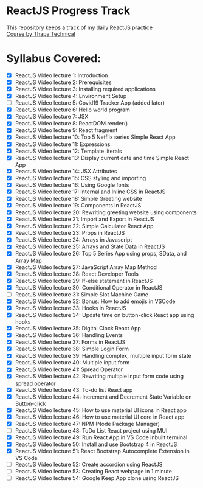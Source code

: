 # ReactJS Progress Track
This repository keeps a track of my daily ReactJS practice<br>
[Course by Thapa Technical](https://www.youtube.com/playlist?list=PLwGdqUZWnOp3aROg4wypcRhZqJG3ajZWJ)
# Syllabus Covered:
* [x] ReactJS Video lecture 1: Introduction
* [x] ReactJS Video lecture 2: Prerequisites
* [x] ReactJS Video lecture 3: Installing required applications
* [x] ReactJS Video lecture 4: Environment Setup
* [ ] ReactJS Video lecture 5: Covid19 Tracker App (added later)
* [x] ReactJS Video lecture 6: Hello world program
* [x] ReactJS Video lecture 7: JSX
* [x] ReactJS Video lecture 8: ReactDOM.render()
* [x] ReactJS Video lecture 9: React fragment
* [x] ReactJS Video lecture 10: Top 5 Netflix series Simple React App
* [x] ReactJS Video lecture 11: Expressions
* [x] ReactJS Video lecture 12: Template literals
* [x] ReactJS Video lecture 13: Display current date and time Simple React App
* [x] ReactJS Video lecture 14: JSX Attributes
* [x] ReactJS Video lecture 15: CSS styling and importing
* [x] ReactJS Video lecture 16: Using Google fonts
* [x] ReactJS Video lecture 17: Internal and Inline CSS in ReactJS
* [x] ReactJS Video lecture 18: Simple Greeting website
* [x] ReactJS Video lecture 19: Components in ReactJS
* [x] ReactJS Video lecture 20: Rewriting greeting website using components
* [x] ReactJS Video lecture 21: Import and Export in ReactJS
* [x] ReactJS Video lecture 22: Simple Calculator React App
* [x] ReactJS Video lecture 23: Props in ReactJS
* [x] ReactJS Video lecture 24: Arrays in Javascript
* [x] ReactJS Video lecture 25: Arrays and State Data in ReactJS
* [x] ReactJS Video lecture 26: Top 5 Series App using props, SData, and Array Map
* [x] ReactJS Video lecture 27: JavaScript Array Map Method
* [x] ReactJS Video lecture 28: React Developer Tools
* [x] ReactJS Video lecture 29: If-else statement in ReactJS
* [x] ReactJS Video lecture 30: Conditional Operator in ReactJS
* [ ] ReactJS Video lecture 31: Simple Slot Machine Game 
* [x] ReactJS Video lecture 32: Bonus: How to add emojis in VSCode
* [x] ReactJS Video lecture 33: Hooks in ReactJS
* [x] ReactJS Video lecture 34: Update time on button-click React app using hooks
* [x] ReactJS Video lecture 35: Digital Clock React App
* [x] ReactJS Video lecture 36: Handling Events
* [x] ReactJS Video lecture 37: Forms in ReactJS
* [x] ReactJS Video lecture 38: Simple Login Form
* [x] ReactJS Video lecture 39: Handling complex, multiple input form state
* [x] ReactJS Video lecture 40: Multiple input form
* [x] ReactJS Video lecture 41: Spread Operator
* [x] ReactJS Video lecture 42: Rewriting multiple input form code using spread operator
* [x] ReactJS Video lecture 43: To-do list React app
* [x] ReactJS Video lecture 44: Increment and Decrement State Variable on Button-click
* [x] ReactJS Video lecture 45: How to use material UI icons in React app
* [x] ReactJS Video lecture 46: How to use material UI core in React app
* [x] ReactJS Video lecture 47: NPM (Node Package Manager)
* [ ] ReactJS Video lecture 48: ToDo List React project using MUI
* [x] ReactJS Video lecture 49: Run React App in VS Code inbuilt terminal
* [x] ReactJS Video lecture 50: Install and use Bootstrap 4 in ReactJS
* [x] ReactJS Video lecture 51: React Bootstrap Autocomplete Extension in VS Code
* [ ] ReactJS Video lecture 52: Create accordion using ReactJS
* [ ] ReactJS Video lecture 53: Creating React webpage in 1 minute
* [ ] ReactJS Video lecture 54: Google Keep App clone using ReactJS
